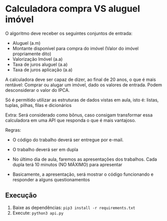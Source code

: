# Calculadora compra VS aluguel imóvel

O algoritmo deve receber os seguintes conjuntos de entrada:

- Aluguel (a.m)
- Montante disponível para compra do imóvel (Valor do imóvel propriamente dito)
- Valorização Imóvel (a.a)
- Taxa de juros aluguel (a.a)
- Taxa de juros aplicação (a.a)

A calculadora deve ser capaz de dizer, ao final de 20 anos, o que é mais rentável: Comprar ou alugar um imóvel, dado os valores de entrada. Podem desconsiderar o valor do IPCA.

Só é permitido utilizar as estruturas de dados vistas em aula, isto é: listas, tuplas, pilhas, filas e dicionários

Extra: Será considerado como bônus, caso consigam transformar essa calculadora em uma API que responda o que é mais vantajoso.


Regras:

- O código do trabalho deverá ser entregue por e-mail.

- O trabalho deverá ser em dupla

- No último dia de aula, faremos as apresentações dos trabalhos. Cada dupla terá 10 minutos (NO MÁXIMO) para apresentar

- Basicamente, a apresentação, será mostrar o código funcionando e responder a alguns questionamentos

## Execução

1. Baixe as dependências: `pip3 install -r requirements.txt`
2. Execute: `python3 api.py`